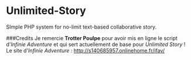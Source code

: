 Unlimited-Story
===============

SImple PHP system for no-limit text-based collaborative story.

###Credits
Je remercie **Trotter Poulpe** pour avoir mis en ligne le script d'*Infinie Adventure*
et qui sert actuellement de base pour *Unlimited Story* !
Le site d'*Infinie Adventure* : http://s140685957.onlinehome.fr/ifav/
